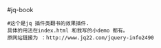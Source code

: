 #jq-book 

```
#这个是jq 插件类翻书的效果插件.
具体的用法在index.html 和我写的小demo 都有。
原网站链接为 ：http://www.jq22.com/jquery-info2490
```